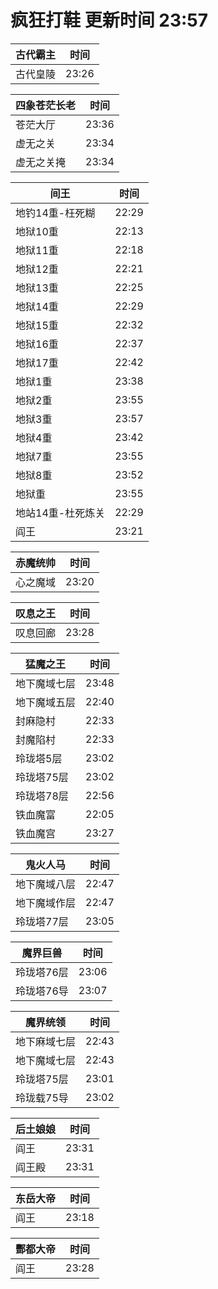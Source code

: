# 疯狂打鞋 更新时间 23:57

| 古代霸主   | 时间    |
|--------|-------|
| 古代皇陵 | 23:26 |

| 四象苍茫长老   | 时间    |
|--------|-------|
| 苍茫大厅 | 23:36 |
| 虚无之关 | 23:34 |
| 虚无之关掩 | 23:34 |

| 间王   | 时间    |
|--------|-------|
| 地钓14重-枉死糊 | 22:29 |
| 地狱10重 | 22:13 |
| 地狱11重 | 22:18 |
| 地狱12重 | 22:21 |
| 地狱13重 | 22:25 |
| 地狱14重 | 22:29 |
| 地狱15重 | 22:32 |
| 地狱16重 | 22:37 |
| 地狱17重 | 22:42 |
| 地狱1重 | 23:38 |
| 地狱2重 | 23:55 |
| 地狱3重 | 23:57 |
| 地狱4重 | 23:42 |
| 地狱7重 | 23:55 |
| 地狱8重 | 23:52 |
| 地狱重 | 23:55 |
| 地站14重-杜死炼关 | 22:29 |
| 阎王 | 23:21 |

| 赤魔统帅   | 时间    |
|--------|-------|
| 心之魔域 | 23:20 |

| 叹息之王   | 时间    |
|--------|-------|
| 叹息回廊 | 23:28 |

| 猛魔之王   | 时间    |
|--------|-------|
| 地下魔域七层 | 23:48 |
| 地下魔域五层 | 22:40 |
| 封麻隐村 | 22:33 |
| 封魔陷村 | 22:33 |
| 玲珑塔5层 | 23:02 |
| 玲珑塔75层 | 23:02 |
| 玲珑塔78层 | 22:56 |
| 铁血魔富 | 22:05 |
| 铁血魔宫 | 23:27 |

| 鬼火人马   | 时间    |
|--------|-------|
| 地下魔域八层 | 22:47 |
| 地下魔域作层 | 22:47 |
| 玲珑塔77层 | 23:05 |

| 魔界巨兽   | 时间    |
|--------|-------|
| 玲珑塔76层 | 23:06 |
| 玲珑塔76导 | 23:07 |

| 魔界统领   | 时间    |
|--------|-------|
| 地下麻域七层 | 22:43 |
| 地下魔域七层 | 22:43 |
| 玲珑塔75层 | 23:01 |
| 玲珑载75导 | 23:02 |

| 后土娘娘   | 时间    |
|--------|-------|
| 阎王 | 23:31 |
| 阎王殿 | 23:31 |

| 东岳大帝   | 时间    |
|--------|-------|
| 阎王 | 23:18 |

| 酆都大帝   | 时间    |
|--------|-------|
| 阎王 | 23:28 |